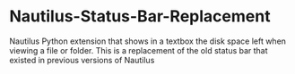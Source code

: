 Nautilus-Status-Bar-Replacement
===============================

Nautilus Python extension that shows in a textbox the disk space left when viewing a file or folder. This is a replacement of the old status bar that existed in previous versions of Nautilus 
